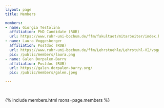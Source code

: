 ```yaml
---
layout: page
title: Members

members:
- name: Giorgia Testolina
  affiliation: PhD Candidate (RUB)
  url: https://www.ruhr-uni-bochum.de/ffm/fakultaet/mitarbeiter/index.html
- name: Laura Voggesberger
  affiliation: Postdoc (RUB)
  url: https://www.ruhr-uni-bochum.de/ffm/Lehrstuehle/Lehrstuhl-VI/voggesberger.html
  pic: /public/members/laura.png
- name: Galen Dorpalen-Barry
  affiliation: Postdoc (RUB)
  url: https://galen.dorpalen-barry.org/
  pic: /public/members/galen.jpeg

---
```


<br>

{% include members.html rsons=page.members %}
